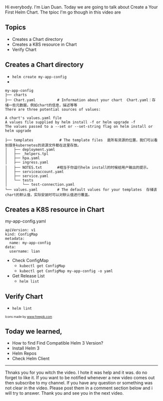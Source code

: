 Hi everybody. I'm Lian Duan. Today we are going to talk about Create a Your First Helm Chart. 
The tpioc I'm go though in this video are 

## Topics
-  Creates a Chart directory
-  Creates a K8S resource in Chart 
-  Verify Chart

## Creates a Chart directory
 - `helm create my-app-config`
 - 
```
my-app-config
├── charts
├── Chart.yaml          # Information about your chart  Chart.yaml：存储一些元数据，例如chart的信息，描述等等
There are three potential sources of values:

A chart's values.yaml file
A values file supplied by helm install -f or helm upgrade -f
The values passed to a --set or --set-string flag on helm install or helm upgrade

├── templates            # The template files  是所有资源的位置，我们可以看到很多kubernetes的资源文件都在这里存放。
│   ├── deployment.yaml
│   ├── _helpers.tpl
│   ├── hpa.yaml
│   ├── ingress.yaml
│   ├── NOTES.txt       #相当于你运行helm install的时候给用户输出的提示。
│   ├── serviceaccount.yaml
│   ├── service.yaml
│   └── tests
│       └── test-connection.yaml
└── values.yaml         # The default values for your templates  存储该chart的默认值，实际安装时可以对默认值进行覆盖。

```
## Creates a K8S resource in Chart 
my-app-config.yaml   
```
apiVersion: v1
kind: ConfigMap
metadata:
  name: my-app-config
data:
  username: lian
```   
- Check ConfigMap
   - `kubectl get ConfigMap`
   - `kubectl get ConfigMap my-app-config -o yaml`
- Get Release List 
   - `helm list` 

## Verify Chart
- `helm lint` 

<font size=1 >Icons made by www.freepik.com</font> 

## Today we learned,
-  How to find Find Compatible Helm 3 Version?
-  Install Helm 3
-  Helm Repos
-  Check Helm Client 
---------------------------------------

Thnaks you for you witch the video. I hote it was help and it  was. do no forget to like it. 
If you want to be notified whenever a new video comes out then subscribe to my channel. 
If you have any question or something was not clear in the video. 
Please post them in a comment section below and i will try to answer.
Thank you and see you in the next video.